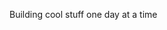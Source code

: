 Building cool stuff one day at a time
<!---
Peter-Ba/Peter-Ba is a ✨ special ✨ repository because its `README.md` (this file) appears on your GitHub profile.
You can click the Preview link to take a look at your changes.
--->
